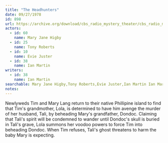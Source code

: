```yaml
---
title: "The Headhunters"
date: 09/27/1978
id: 898
url: https://archive.org/download/cbs_radio_mystery_theater/cbs_radio_mystery_theater-0851-0900.zip/cbs_radio_mystery_theater-0851-0900%2Fcbsrmt_0898_the_head_hunters.mp3
actors:  
  - id: 60
    name: Mary Jane Higby  
  - id: 25
    name: Tony Roberts  
  - id: 10
    name: Evie Juster  
  - id: 38
    name: Ian Martin
writers:  
  - id: 38
    name: Ian Martin
searchable: Mary Jane Higby,Tony Roberts,Evie Juster,Ian Martin Ian Martin
notes:  
---
```

Newlyweds Tim and Mary Lang return to their native Phillipine island to find that Tim's grandmother, Lola, is determined to have him avenge the murder of her husband, Tali, by beheading Mary's grandfather, Dondoc. Claiming that Tali's spirit will be condemned to wander until Dondoc's skull is buried in Tali's grave, Lola summons her voodoo powers to force Tim into beheading Dondoc. When Tim refuses, Tali's ghost threatens to harm the baby Mary is expecting.